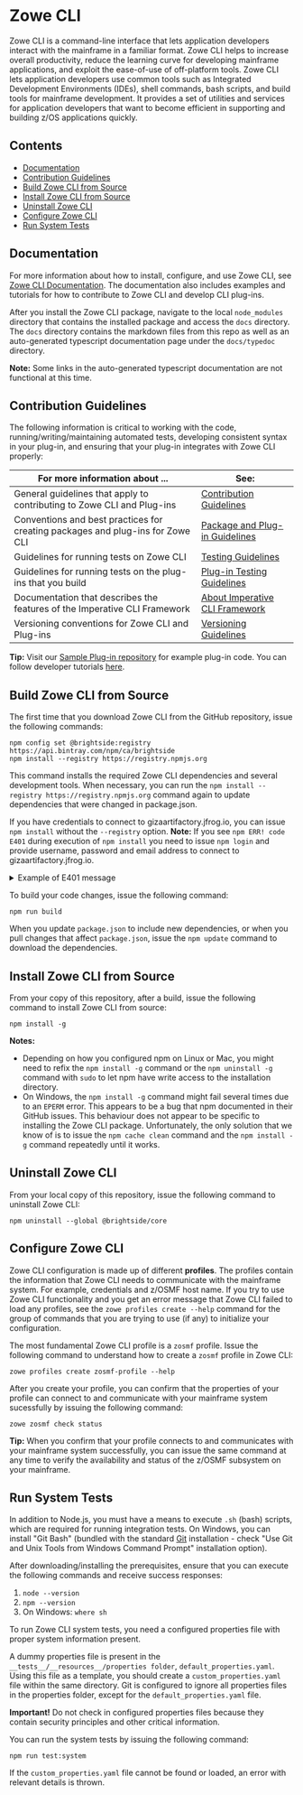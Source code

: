 # Zowe CLI  <!-- omit in toc -->

Zowe CLI is a command-line interface that lets application developers interact with the mainframe in a familiar format. Zowe CLI helps to increase overall productivity, reduce the learning curve for developing mainframe applications, and exploit the ease-of-use of off-platform tools. Zowe CLI lets application developers use common tools such as Integrated Development Environments (IDEs), shell commands, bash scripts, and build tools for mainframe development. It provides a set of utilities and services for application developers that want to become efficient in supporting and building z/OS applications quickly.

## Contents  <!-- omit in toc -->
 
 - [Documentation](#documentation)
 - [Contribution Guidelines](#contribution-guidelines)
 - [Build Zowe CLI from Source](#build-zowe-cli-from-source)
 - [Install Zowe CLI from Source](#install-zowe-cli-from-source)
 - [Uninstall Zowe CLI](#uninstall-zowe-cli)
 - [Configure Zowe CLI](#configure-zowe-cli)
 - [Run System Tests](#run-system-tests)

## Documentation


For more information about how to install, configure, and use Zowe CLI, see [Zowe CLI Documentation](https://zowe.github.io/docs-site/). The documentation also includes examples and tutorials for how to contribute to Zowe CLI and develop CLI plug-ins. 

After you install the Zowe CLI package, navigate to the local `node_modules` directory that contains the installed package and access the `docs` directory. The `docs` directory contains the markdown files from this repo as well as an auto-generated typescript documentation page under the `docs/typedoc` directory.

**Note:** Some links in the auto-generated typescript documentation are not functional at this time.

## Contribution Guidelines 

The following information is critical to working with the code, running/writing/maintaining automated tests, developing consistent syntax in your plug-in, and ensuring that your plug-in integrates with Zowe CLI properly:

| For more information about ... | See: |
| ------------------------------ | ----- |
| General guidelines that apply to contributing to Zowe CLI and Plug-ins | [Contribution Guidelines](./CONTRIBUTING.md) |
| Conventions and best practices for creating packages and plug-ins for Zowe CLI | [Package and Plug-in Guidelines](./docs/PackagesAndPluginGuidelines.md)|
| Guidelines for running tests on Zowe CLI | [Testing Guidelines](./docs/TESTING.md) |
| Guidelines for running tests on the plug-ins that you build| [Plug-in Testing Guidelines](./docs/PluginTESTINGGuidelines.md) |
| Documentation that describes the features of the Imperative CLI Framework | [About Imperative CLI Framework](https://github.com/zowe/imperative/wiki) |
Versioning conventions for Zowe CLI and Plug-ins| [Versioning Guidelines](./docs/MaintainerVersioning.md) |


**Tip:** Visit our [Sample Plug-in repository](https://github.com/zowe/zowe-cli-sample-plugin) for example plug-in code. You can follow developer tutorials [here](https://zowe.github.io/docs-site/guides/cli-devTutorials). 

## Build Zowe CLI from Source
The first time that you download Zowe CLI from the GitHub repository, issue the following commands:

```
npm config set @brightside:registry https://api.bintray.com/npm/ca/brightside
npm install --registry https://registry.npmjs.org
```
This command  installs the required Zowe CLI dependencies and several development tools. When necessary, you can run the `npm install --registry https://registry.npmjs.org` command again to update dependencies that were changed in package.json.

If you have credentials to connect to gizaartifactory.jfrog.io, you can issue `npm install` without the `--registry` option. 
**Note:** If you see `npm ERR! code E401` during execution of `npm install` you need to issue `npm login` and provide username, password and email address to connect to gizaartifactory.jfrog.io.
  
  <details><summary>Example of E401 message</summary>
  <p>

  ```
    npm install
    npm ERR! code E401
    npm ERR! 404 401 Unauthorized: js-yaml@3.9.0

    npm ERR! A complete log of this run can be found in:
    npm ERR!     xxxx\npm-cache\_logs\2018-09-20T12_53_07_651Z-debug.log

  ```

  </p>
  </details>

To build your code changes, issue the following command:

```
npm run build
```

When you update `package.json` to include new dependencies, or when you pull changes that affect `package.json`, issue the `npm update` command to download the dependencies.

## Install Zowe CLI from Source
From your copy of this repository, after a build, issue the following command to install Zowe CLI from source:

```
npm install -g
```

<b>Notes:</b>

- Depending on how you configured npm on Linux or Mac, you might need to refix the `npm install -g` command or the `npm uninstall -g` command with `sudo` to let npm have write access to the installation directory.
- On Windows, the `npm install -g` command might fail several times due to an `EPERM` error. This appears to be a bug that npm documented in their GitHub issues. This behaviour does not appear to be specific to installing the Zowe CLI package. Unfortunately, the only solution that we know of is to issue the `npm cache clean` command and the `npm install -g` command repeatedly until it works.

## Uninstall Zowe CLI
From your local copy of this repository, issue the following command to uninstall Zowe CLI:
```
npm uninstall --global @brightside/core
```

## Configure Zowe CLI

Zowe CLI configuration is made up of different **profiles**. The profiles contain the information that Zowe CLI needs to communicate with the mainframe system. For example, credentials and z/OSMF host name. If you try to use Zowe CLI functionality and you get an error message that Zowe CLI failed to load any profiles, see the `zowe profiles create --help` command for the group of commands that you are trying to use (if any) to initialize your configuration.

The most fundamental Zowe CLI profile is a `zosmf` profile. Issue the following command to understand how to create a `zosmf` profile in Zowe CLI:

```
zowe profiles create zosmf-profile --help
```

After you create your profile, you can confirm that the properties of your profile can connect to and communicate with your mainframe system sucessfully by issuing the following command:

```
zowe zosmf check status
```

**Tip:** When you confirm that your profile connects to and communicates with your mainframe system successfully, you can issue the same command at any time to verify the availability and status of the z/OSMF subsystem on your mainframe.

## Run System Tests

In addition to Node.js, you must have a means to execute `.sh` (bash) scripts, which are required for running integration tests. On Windows, you can install "Git Bash" (bundled with the standard [Git](https://git-scm.com/downloads) installation - check "Use Git and Unix Tools from Windows Command Prompt" installation option).

After downloading/installing the prerequisites, ensure that you can execute the following commands and receive success responses:
1. `node --version`
2. `npm --version`
3. On Windows: `where sh`

To run Zowe CLI system tests, you need a configured properties file with proper system information present.

A dummy properties file is present in the `__tests__/__resources__/properties folder`, `default_properties.yaml`. Using this file as a template, you should create a `custom_properties.yaml` file within the same directory. Git is configured to ignore all properties files in the properties folder, except for the `default_properties.yaml` file.

**Important!** Do not check in configured properties files because they contain security principles and other critical information.

You can run the system tests by issuing the following command:
```
npm run test:system
```

If the `custom_properties.yaml` file cannot be found or loaded, an error with relevant details is thrown.
